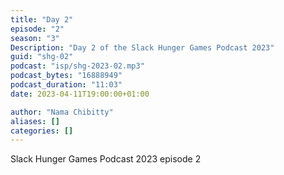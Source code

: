 ```yaml
---
title: "Day 2"
episode: "2"
season: "3"
Description: "Day 2 of the Slack Hunger Games Podcast 2023"
guid: "shg-02"
podcast: "isp/shg-2023-02.mp3"
podcast_bytes: "16888949"
podcast_duration: "11:03"
date: 2023-04-11T19:00:00+01:00

author: "Nama Chibitty"
aliases: []
categories: []
---
```


Slack Hunger Games Podcast 2023 episode 2